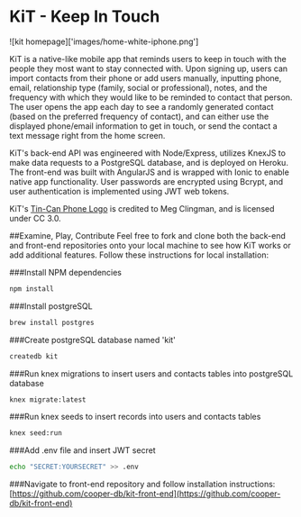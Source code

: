 
# KiT - Keep In Touch
![kit homepage]['images/home-white-iphone.png']

KiT is a native-like mobile app that reminds users to keep in touch with the people they most want to stay connected with. Upon signing up, users can import contacts from their phone or add users manually, inputting phone, email, relationship type (family, social or professional), notes, and the frequency with which they would like to be reminded to contact that person. The user opens the app each day to see a randomly generated contact (based on the preferred frequency of contact), and can either use the displayed phone/email information to get in touch, or send the contact a text message right from the home screen.

KiT's back-end API was engineered with Node/Express, utilizes KnexJS to make data requests to a PostgreSQL database, and is deployed on Heroku. The front-end was built with AngularJS and is wrapped with Ionic to enable native app functionality. User passwords are encrypted using Bcrypt, and user authentication is implemented using JWT web tokens.

KiT's [Tin-Can Phone Logo](https://creativecommons.org/licenses/by/3.0/us/) is credited to Meg Clingman, and is licensed under CC 3.0.

##Examine, Play, Contribute
Feel free to fork and clone both the back-end and front-end repositories onto your local machine to see how KiT works or add additional features. Follow these instructions for local installation:

###Install NPM dependencies
```bash
npm install
```

###Install postgreSQL
```bash
brew install postgres
```

###Create postgreSQL database named 'kit'
```bash
createdb kit
```

###Run knex migrations to insert users and contacts tables into postgreSQL database
```bash
knex migrate:latest
```


###Run knex seeds to insert records into users and contacts tables
```bash
knex seed:run
```

###Add .env file and insert JWT secret
```bash
echo "SECRET:YOURSECRET" >> .env
```

###Navigate to front-end repository and follow installation instructions:
[https://github.com/cooper-db/kit-front-end](https://github.com/cooper-db/kit-front-end)
